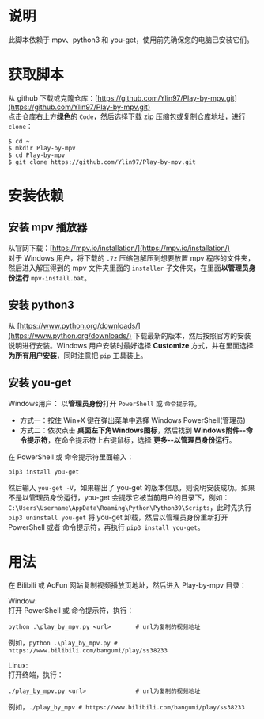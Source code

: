 # 说明   
此脚本依赖于 mpv、python3 和 you-get，使用前先确保您的电脑已安装它们。   

# 获取脚本  
从 github 下载或克隆仓库：[https://github.com/Ylin97/Play-by-mpv.git](https://github.com/Ylin97/Play-by-mpv.git)   
点击仓库右上方**绿色**的 ```Code```，然后选择下载 zip 压缩包或复制仓库地址，进行 ```clone```：   
```  
$ cd ~
$ mkdir Play-by-mpv
$ cd Play-by-mpv
$ git clone https://github.com/Ylin97/Play-by-mpv.git  
```

# 安装依赖  
## 安装 mpv 播放器  
从官网下载：[https://mpv.io/installation/](https://mpv.io/installation/)  
对于 Windows 用户，将下载的 ```.7z``` 压缩包解压到想要放置 mpv 程序的文件夹，然后进入解压得到的 mpv 文件夹里面的 ```installer``` 子文件夹，在里面**以管理员身份运行** ```mpv-install.bat```。  

## 安装 python3 
从 [https://www.python.org/downloads/](https://www.python.org/downloads/) 下载最新的版本，然后按照官方的安装说明进行安装。Windows 用户安装时最好选择 **Customize** 方式，并在里面选择 **为所有用户安装**，同时注意把 ```pip``` 工具装上。   

## 安装 you-get 
Windows用户：
以**管理员身份**打开 ```PowerShell``` 或 ```命令提示符```。  
+ 方式一：按住 Win+X 键在弹出菜单中选择 Windows PowerShell(管理员)   
+ 方式二：依次点击 **桌面左下角Windows图标**，然后找到 **Windows附件--命令提示符**，在命令提示符上右键鼠标，选择 **更多--以管理员身份运行**。  

在 PowerShell 或 命令提示符里面输入：   
```  
pip3 install you-get
```  
然后输入 ```you-get -V```，如果输出了 you-get 的版本信息，则说明安装成功。如果不是以管理员身份运行，you-get 会提示它被当前用户的目录下，例如：  ```C:\Users\Username\AppData\Roaming\Python\Python39\Scripts```，此时先执行 ```pip3 uninstall you-get``` 将 you-get 卸载，然后以管理员身份重新打开 PowerShell 或者 命令提示符，再执行 ```pip3 install you-get```。   

# 用法  
在 Bilibili 或 AcFun 网站复制视频播放页地址，然后进入 Play-by-mpv 目录：  

Window:  
打开 PowerShell 或 命令提示符，执行：  
```   
python .\play_by_mpv.py <url>       # url为复制的视频地址
```  
例如，```python .\play_by_mpv.py # https://www.bilibili.com/bangumi/play/ss38233```

Linux:  
打开终端，执行：  
```  
./play_by_mpv.py <url>              # url为复制的视频地址
```  
例如，```./play_by_mpv # https://www.bilibili.com/bangumi/play/ss38233```    
